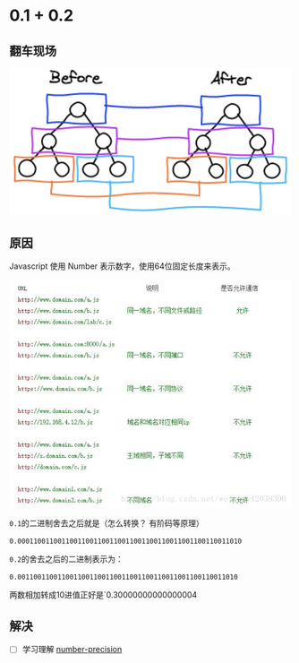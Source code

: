 # 0.1 + 0.2

## 翻车现场

![](../.gitbook/assets/image%20%28152%29.png)

## 原因

Javascript 使用 Number 表示数字，使用64位固定长度来表示。

![](../.gitbook/assets/image%20%28135%29.png)

`0.1`的二进制舍去之后就是（怎么转换？ 有阶码等原理）

```text
0.00011001100110011001100110011001100110011001100110011010
```

`0.2`的舍去之后的二进制表示为：

```text
0.0011001100110011001100110011001100110011001100110011010
```

两数相加转成10进值正好是\`0.30000000000000004

## 解决

* [ ] 学习理解 [number-precision](https://github.com/nefe/number-precision)



